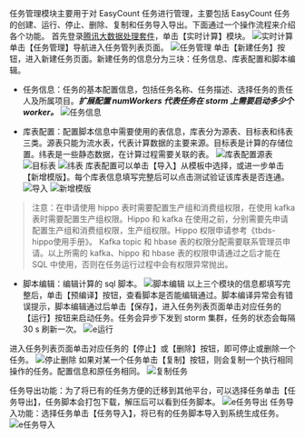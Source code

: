 任务管理模块主要用于对 EasyCount 任务进行管理，主要包括 EasyCount 任务的创建、运行、停止、删除、复制和任务导入导出。下面通过一个操作流程来介绍各个功能。
首先登录[腾讯大数据处理套件](https://123.207.155.53:8081/cas/login?service=http%3A%2F%2F123.207.155.53%3A80%2Findex.html)，单击【实时计算】模块。
![实时计算](//mc.qcloudimg.com/static/img/02645e4feac029bf6e6f1709e9723dca/image.png)
单击【任务管理】导航进入任务管列表页面。
![任务管理](//mc.qcloudimg.com/static/img/5b2f99117a5becc3dd0ae1e144e91591/image.png)
单击【新建任务】按钮，进入新建任务页面。新建任务的信息分为三块：任务信息、库表配置和脚本编辑。
- 任务信息：任务的基本配置信息，包括任务名称、任务描述、选择任务的责任人及所属项目。***扩展配置 numWorkers 代表任务在 storm 上需要启动多少个 worker。***
![任务信息](//mc.qcloudimg.com/static/img/7e2b7ab2c2368c8a81d3cd8353d13c81/image.png)

- 库表配置：配置脚本信息中需要使用的表信息，库表分为源表、目标表和纬表三类。源表只能为流水表，代表计算数据的主要来源。目标表是计算的存储位置。纬表是一些静态数据，在计算过程需要关联的表。
![库表配置源表](//mc.qcloudimg.com/static/img/05836073ef13ff81b949fe7a80d35814/image.png)
![目标表](//mc.qcloudimg.com/static/img/ecc55d96da301f37e0659325ca26d181/image.png)
![纬表](//mc.qcloudimg.com/static/img/f164243591ffe4a8ea0d65370f562905/image.png)
库表配置可以单击【导入】从模板中选择，或进一步单击【新增模版】。每个库表信息填写完整后可以点击测试验证该库表是否连通。
![导入](//mc.qcloudimg.com/static/img/3f195f77bd8da1a70f8dd47a5e6d6689/image.png)
![新增模版](//mc.qcloudimg.com/static/img/c1b10f14b0b2de58602eeac3d6ce0e99/image.png)
> 注意：在申请使用 hippo 表时需要配置生产组和消费组权限，在使用 kafka 表时需要配置生产组权限。Hippo 和 kafka 在使用之前，分别需要先申请配置生产组和消费组权限，生产组权限。Hippo 权限申请参考《tbds-hippo使用手册》。
Kafka topic 和 hbase 表的权限分配需要联系管理员申请。以上所需的 kafka、hippo 和 hbase 表的权限申请通过之后才能在 SQL 中使用，否则在任务运行过程中会有权限异常抛出。

- 脚本编辑：编辑计算的 sql 脚本。
![脚本编辑](//mc.qcloudimg.com/static/img/37490db94b782935b0c4a7d58e23a326/image.png)
以上三个模块的信息都填写完整后，单击【预编译】按钮，查看脚本是否能编辑通过。脚本编译异常会有错误提示，脚本编辑通过后单击【保存】，进入任务列表页面单击对应任务的【运行】按钮来启动任务。任务会异步下发到 storm 集群，任务的状态会每隔 30 s 刷新一次。
![e运行](//mc.qcloudimg.com/static/img/b5b06b18638b0fcadc9cf4047fcab51f/image.png)

进入任务列表页面单击对应任务的【停止】或【删除】按钮，即可停止或删除一个任务。
![停止删除](//mc.qcloudimg.com/static/img/3df982f001cc60fde0dc101efec2ed34/image.png)
如果对某一个任务单击【复制】按钮，则会复制一个执行相同操作的任务。配置信息和原任务相同。
![复制任务](//mc.qcloudimg.com/static/img/2d90f19939418cf803263b5e8ed506f3/image.png)

任务导出功能：为了将已有的任务方便的迁移到其他平台，可以选择任务单击【任务导出】，任务脚本会打包下载，解压后可以看到任务脚本。
![e任务导出](//mc.qcloudimg.com/static/img/534a9a3a2a96c931dcc8955959a8a61d/image.png)
任务导入功能：选择任务单击【任务导入】，将已有的任务脚本导入到系统生成任务。
![e任务导入](//mc.qcloudimg.com/static/img/e823e8964256f45bf3abbcdc05cbda6c/image.png)
